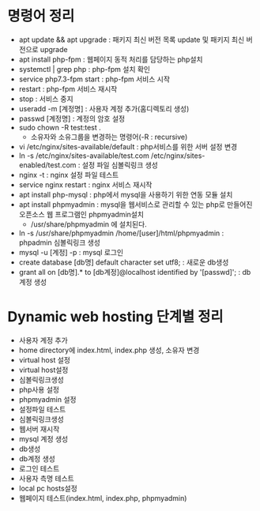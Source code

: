 # 명령어 정리
* apt update && apt upgrade : 패키지 최신 버전 목록 update 및 패키지 최신 버전으로 upgrade
* apt install php-fpm : 웹페이지 동적 처리를 담당하는 php설치
* systemctl | grep php : php-fpm 설치 확인
* service php7.3-fpm start : php-fpm 서비스 시작
* restart : php-fpm 서비스 재시작
* stop : 서비스 중지
* useradd -m [계정명] : 사용자 계정 추가(홈디렉토리 생성)
* passwd [계정명] : 계정의 암호 설정
* sudo chown -R test:test .
  * 소유자와 소유그룹을 변경하는 명령어(-R : recursive)
* vi /etc/nginx/sites-available/default : php서비스를 위한 서버 설정 변경
* ln -s /etc/nginx/sites-available/test.com /etc/nginx/sites-enabled/test.com : 설정 파일 심볼릭링크 생성
* nginx -t : nginx 설정 파일 테스트
* service nginx restart : nginx 서비스 재시작
* apt install php-mysql : php에서 mysql을 사용하기 위한 연동 모듈 설치
* apt install phpmyadmin : mysql을 웹서비스로 관리할 수 있는 php로 만들어진 오픈소스 웹 프로그램인 phpmyadmin설치
  * /usr/share/phpmyadmin 에 설치된다.
* ln -s /usr/share/phpmyadmin /home/[user]/html/phpmyadmin : phpadmin 심볼릭링크 생성
* mysql -u [계정] -p : mysql  로그인
* create database [db명] default character set utf8; : 새로운 db생성
* grant all on [db명].* to [db계정]@localhost identified by '[passwd]'; : db계정 생성





# Dynamic web hosting 단계별 정리
* 사용자 계정 추가
* home directory에 index.html, index.php 생성, 소유자 변경
* virtual host 설정
* virtual host설정
* 심볼릭링크생성
* php사용 설정
* phpmyadmin 설정
* 설정파일 테스트
* 심볼릭링크생성
* 웹서버 재시작
* mysql 계정 생성
* db생성
* db계정 생성
* 로그인 테스트
* 사용자 측명 테스트
* local pc hosts설정
* 웹페이지 테스트(index.html, index.php, phpmyadmin)
